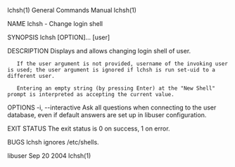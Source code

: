 lchsh(1)                                                                                   General Commands Manual                                                                                   lchsh(1)



NAME
       lchsh - Change login shell


SYNOPSIS
       lchsh [OPTION]... [user]


DESCRIPTION
       Displays and allows changing login shell of user.

       If the user argument is not provided, username of the invoking user is used; the user argument is ignored if lchsh is run set-uid to a different user.

       Entering an empty string (by pressing Enter) at the "New Shell" prompt is interpreted as accepting the current value.


OPTIONS
       -i, --interactive
              Ask all questions when connecting to the user database, even if default answers are set up in libuser configuration.


EXIT STATUS
       The exit status is 0 on success, 1 on error.


BUGS
       lchsh ignores /etc/shells.



libuser                                                                                          Sep 20 2004                                                                                         lchsh(1)
